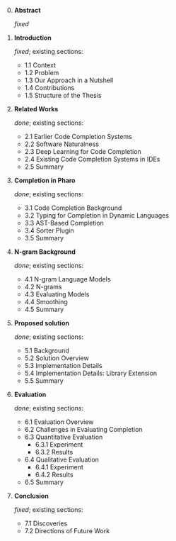 0. **Abstract**

   *fixed*

1. **Introduction**

   *fixed*; existing sections:

   - 1.1 Context
   - 1.2 Problem
   - 1.3 Our Approach in a Nutshell
   - 1.4 Contributions
   - 1.5 Structure of the Thesis

2. **Related Works**

   *done*; existing sections:

   - 2.1 Earlier Code Completion Systems
   - 2.2 Software Naturalness
   - 2.3 Deep Learning for Code Completion
   - 2.4 Existing Code Completion Systems in IDEs
   - 2.5 Summary

3. **Completion in Pharo**

   *done*; existing sections:

   - 3.1 Code Completion Background
   - 3.2 Typing for Completion in Dynamic Languages
   - 3.3 AST-Based Completion
   - 3.4 Sorter Plugin
   - 3.5 Summary

4. **N-gram Background**

   *done*; existing sections:

   - 4.1 N-gram Language Models
   - 4.2 N-grams
   - 4.3 Evaluating Models
   - 4.4 Smoothing
   - 4.5 Summary

5. **Proposed solution**

   *done*; existing sections:

   - 5.1 Background
   - 5.2 Solution Overview
   - 5.3 Implementation Details
   - 5.4 Implementation Details: Library Extension
   - 5.5 Summary

6. **Evaluation**

   *done*; existing sections:

   - 6.1 Evaluation Overview
   - 6.2 Challenges in Evaluating Completion
   - 6.3 Quantitative Evaluation
     - 6.3.1 Experiment
     - 6.3.2 Results
   - 6.4 Qualitative Evaluation
     - 6.4.1 Experiment
     - 6.4.2 Results
   - 6.5 Summary

7. **Conclusion**

   *fixed*; existing sections:
   
   - 7.1 Discoveries
   - 7.2 Directions of Future Work
